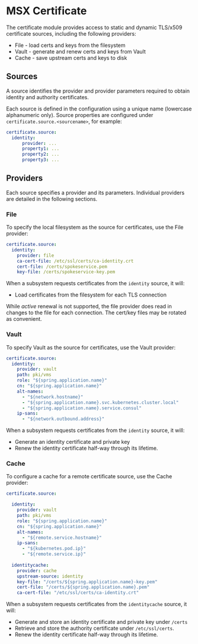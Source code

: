 # MSX Certificate

The certificate module provides access to static and dynamic TLS/x509
certificate sources, including the following providers:
- File - load certs and keys from the filesystem
- Vault - generate and renew certs and keys from Vault
- Cache - save upstream certs and keys to disk

## Sources

A source identifies the provider and provider parameters required to obtain identity and authority certificates.

Each source is defined in the configuration using a unique name (lowercase alphanumeric only).
Source properties are configured under `certificate.source.<sourcename>`, for example:

```yaml
certificate.source:
  identity:
      provider: ...
      property1: ...
      property2: ...
      property3: ...
```

## Providers

Each source specifies a provider and its parameters.
Individual providers are detailed in the following sections.

### File

To specify the local filesystem as the source for certificates, use the File provider:

```yaml
certificate.source:
  identity:
    provider: file
    ca-cert-file: /etc/ssl/certs/ca-identity.crt
    cert-file: /certs/spokeservice.pem
    key-file: /certs/spokeservice-key.pem
```

When a subsystem requests certificates from the `identity` source, it will:
- Load certificates from the filesystem for each TLS connection

While _active_ renewal is not supported, the file provider does read in changes
to the file for each connection.  The cert/key files may be rotated as convenient.

### Vault

To specify Vault as the source for certificates, use the Vault provider:

```yaml
certificate.source:
  identity:
    provider: vault
    path: pki/vms
    role: "${spring.application.name}"
    cn: "${spring.application.name}"
    alt-names:
      - "${network.hostname}"
      - "${spring.application.name}.svc.kubernetes.cluster.local"
      - "${spring.application.name}.service.consul"
    ip-sans:
      - "${network.outbound.address}"
```

When a subsystem requests certificates from the `identity` source, it will:
- Generate an identity certificate and private key
- Renew the identity certificate half-way through its lifetime.

### Cache

To configure a cache for a remote certificate source, use the Cache provider:

```yaml
certificate.source:

  identity:
    provider: vault
    path: pki/vms
    role: "${spring.application.name}"
    cn: "${spring.application.name}"
    alt-names:
      - "${remote.service.hostname}"
    ip-sans:
      - "${kubernetes.pod.ip}"
      - "${remote.service.ip}"
      
  identitycache:
    provider: cache
    upstream-source: identity
    key-file: "/certs/${spring.application.name}-key.pem"
    cert-file: "/certs/${spring.application.name}.pem"
    ca-cert-file: "/etc/ssl/certs/ca-identity.crt"
```

When a subsystem requests certificates from the `identitycache` source, it will:
- Generate and store an identity certificate and private key under `/certs`
- Retrieve and store the authority certificate under `/etc/ssl/certs`.
- Renew the identity certificate half-way through its lifetime.
